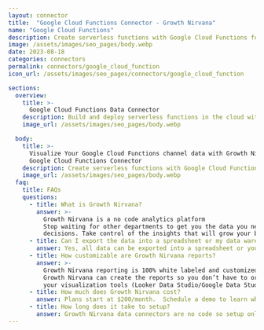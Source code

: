 ```yaml
---
layout: connector
title:  "Google Cloud Functions Connector - Growth Nirvana"
name: "Google Cloud Functions"
description: Create serverless functions with Google Cloud Functions for event-driven applications and microservices. Focus solely on writing your code without worrying about managing infrastructure. Benefit from autoscaling, pay-per-use pricing, and seamless integration with other Google Cloud services.
image: /assets/images/seo_pages/body.webp
date: 2023-08-18
categories: connectors
permalink: connectors/google_cloud_function
icon_url: /assets/images/seo_pages/connectors/google_cloud_function

sections:
  overview:
    title: >-
      Google Cloud Functions Data Connector
    description: Build and deploy serverless functions in the cloud with Google Cloud Functions. Easily create single-purpose, stand-alone functions that respond to events or HTTP requests. Scale automatically to handle any load and only pay for the compute time you consume. Leverage the power of Google Cloud's infrastructure to develop and run your applications more efficiently and securely.
    image_url: /assets/images/seo_pages/body.webp

  body:
    title: >-
      Visualize Your Google Cloud Functions channel data with Growth Nirvana's
      Google Cloud Functions Connector
    description: Create serverless functions with Google Cloud Functions for event-driven applications and microservices. Focus solely on writing your code without worrying about managing infrastructure. Benefit from autoscaling, pay-per-use pricing, and seamless integration with other Google Cloud services.
    image_url: /assets/images/seo_pages/body.webp
  faq:
    title: FAQs
    questions:
      - title: What is Growth Nirvana?
        answer: >-
          Growth Nirvana is a no code analytics platform 
          Stop waiting for other departments to get you the data you need to make critical business 
          decisions. Take control of the insights that will grow your business.
      - title: Can I export the data into a spreadsheet or my data warehouse?
        answer: Yes, all data can be exported into a spreadsheet or your data warehouse (Google BigQuery, AWS, Snowflake, Azure, etc)
      - title: How customizable are Growth Nirvana reports?
        answer: >-
          Growth Nirvana reporting is 100% white labeled and customized to your specifications.
          Growth Nirvana can create the reports so you don’t have to or you can connect
          your visualization tools (Looker Data Studio/Google Data Studio, Tableau, PowerBI, etc) to Growth Nirvana.
      - title: How much does Growth Nirvana cost?
        answer: Plans start at $200/month.  Schedule a demo to learn what plan is best for you.
      - title: How long does it take to setup?
        answer: Growth Nirvana data connectors are no code so setup only requires a few clicks.
---
```

